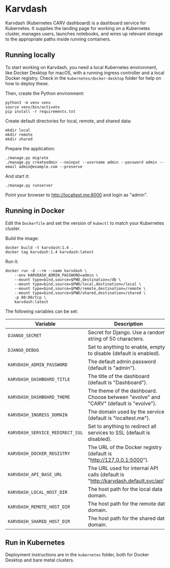 # Karvdash

Karvdash (Kubernetes CARV dashboard) is a dashboard service for Kubernetes. It supplies the landing page for working on a Kubernetes cluster, manages users, launches notebooks, and wires up relevant storage to the appropriate paths inside running containers.

## Running locally

To start working on Karvdash, you need a local Kubernetes environment, like Docker Desktop for macOS, with a running ingress controller and a local Docker registry. Check in the `kubernetes/docker-desktop` folder for help on how to deploy these.

Then, create the Python environment:
```
python3 -m venv venv
source venv/bin/activate
pip install -r requirements.txt
```

Create default directories for local, remote, and shared data:
```
mkdir local
mkdir remote
mkdir shared
```

Prepare the application:
```
./manage.py migrate
./manage.py createadmin --noinput --username admin --password admin --email admin@example.com --preserve
```

And start it:
```
./manage.py runserver
```

Point your browser to http://localtest.me:8000 and login as "admin".

## Running in Docker

Edit the `Dockerfile` and set the version of `kubectl` to match your Kubernetes cluster.

Build the image:
```
docker build -t karvdash:1.4 .
docker tag karvdash:1.4 karvdash:latest
```

Run it:
```
docker run -d --rm --name karvdash \
    --env KARVDASH_ADMIN_PASSWORD=admin \
    --mount type=bind,source=$PWD,destination=/db \
    --mount type=bind,source=$PWD/local,destination=/local \
    --mount type=bind,source=$PWD/remote,destination=/remote \
    --mount type=bind,source=$PWD/shared,destination=/shared \
    -p 80:80/tcp \
    karvdash:latest
```

The following variables can be set:

| Variable                        | Description                                                                           |
|---------------------------------|---------------------------------------------------------------------------------------|
| `DJANGO_SECRET`                 | Secret for Django. Use a random string of 50 characters.                              |
| `DJANGO_DEBUG`                  | Set to anything to enable, empty to disable (default is enabled).                     |
| `KARVDASH_ADMIN_PASSWORD`       | The default admin password (default is "admin").                                      |
| `KARVDASH_DASHBOARD_TITLE`      | The title of the dashboard (default is "Dashboard").                                  |
| `KARVDASH_DASHBOARD_THEME`      | The theme of the dashboard. Choose between "evolve" and "CARV" (default is "evolve"). |
| `KARVDASH_INGRESS_DOMAIN`       | The domain used by the service (default is "localtest.me").                           |
| `KARVDASH_SERVICE_REDIRECT_SSL` | Set to anything to redirect all services to SSL (default is disabled).                |
| `KARVDASH_DOCKER_REGISTRY`      | The URL of the Docker registry (default is "http://127.0.0.1:5000").                  |
| `KARVDASH_API_BASE_URL`         | The URL used for internal API calls (default is "http://karvdash.default.svc/api").   |
| `KARVDASH_LOCAL_HOST_DIR`       | The host path for the local data domain.                                              |
| `KARVDASH_REMOTE_HOST_DIR`      | The host path for the remote data domain.                                             |
| `KARVDASH_SHARED_HOST_DIR`      | The host path for the shared data domain.                                             |

## Run in Kubernetes

Deployment instructions are in the `kubernetes` folder, both for Docker Desktop and bare metal clusters.
